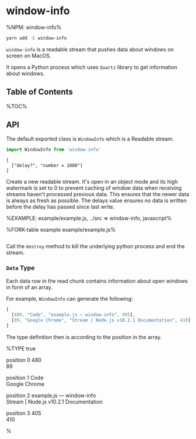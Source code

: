 # window-info

%NPM: window-info%

<!-- [![npm version](https://badge.fury.io/js/window-info.svg)](https://badge.fury.io/js/window-info) -->

```bash
yarn add -E window-info
```

`window-info` is a readable stream that pushes data about windows on screen on MacOS.

It opens a Python process which uses `Quartz` library to get information about windows.

## Table of Contents

%TOC%

## API

The default exported class is `WindowInfo` which is a Readable stream.

```js
import WindowInfo from 'window-info'
```

```#### constructor => WindowInfo
[
  ["delay?", "number = 1000"]
]
```

Create a new readable stream. It's open in an object mode and its high watermark is set to 0 to prevent caching of window data when receiving streams haven't processed previous data. This ensures that the newer data is always as fresh as possible. The delays value ensures no data is written before the delay has passed since last write.

%EXAMPLE: example/example.js, ../src => window-info, javascript%

%FORK-table example example/example.js%

<!--
```sh
[ [ 40, 'SystemUIServer', 'AppleClockExtra', 416 ],
  [ 20, 'Little Snitch Agent', 'Item-0', 348 ],
  [ 112, 'Creative Cloud', 'Item-0', 672 ],
  [ 107, 'Tunnelblick', 'Item-0', 1285 ],
  [ 99, 'Avira', 'Item-0', 677 ],
  [ 92, 'PostgresMenuHelper', 'Item-0', 694 ],
  [ 28, 'SystemUIServer', 'AppleBluetoothExtra', 416 ],
  [ 32, 'SystemUIServer', 'AirPortExtra', 416 ],
  [ 36, 'SystemUIServer', 'AppleTextInputExtra', 416 ],
  [ 44, 'SystemUIServer', 'AppleUser', 416 ],
  [ 51, 'Spotlight', 'Item-0', 421 ],
  [ 25, 'SystemUIServer', 'Siri', 416 ],
  [ 23, 'SystemUIServer', 'NotificationCenter', 416 ],
  [ 3, 'Window Server', 'Menubar', 219 ],
  [ 480, 'Code', 'example.js — window-info', 405 ],
  [ 127, 'Code', 'launch.json — appshot', 405 ],
  [ 86, 'Code', 'meta.jsx — koa2-jsx', 405 ],
  [ 89,
    'Google Chrome',
    'Stream | Node.js v10.2.1 Documentation',
    410 ],
  [ 465, 'Finder', 'expected-cloned', 417 ],
  [ 78, 'iTerm', '1. bash', 413 ],
  [ 4, 'Window Server', 'Backstop Menubar', 219 ],
  [ 66, 'Finder', '', 417 ],
  [ 49, 'Dock', 'Desktop Picture - Sierra 2.jpg', 415 ],
  [ 2, 'Window Server', 'Desktop', 219 ] ]
``` -->

```#### destroy
```

Call the `destroy` method to kill the underlying python process and end the stream.

### `Data` Type

Each data row in the read chunk contains information about open windows in form of an array.

For example, `WindowInfo` can generate the following:

```js
[
  [480, "Code", "example.js — window-info", 405],
  [89, "Google Chrome", "Stream | Node.js v10.2.1 Documentation", 410]
]
```

The type definition then is according to the position in the array.

%TYPE true
<p name="winid" type="number" required>
  <d>position 0</d>
  <e>480<br/>89</e>
</p>
<p name="App Name" type="string" required>
  <d>position 1</d>
  <e>Code<br/>Google Chrome</e>
</p>
<p name="Window Title" type="string" required>
  <d>position 2</d>
  <e>example.js — window-info<br/>Stream | Node.js v10.2.1 Documentation</e>
</p>
<p name="pid" type="number" required>
  <d>position 3</d>
  <e>405<br>410</e>
</p>
%
